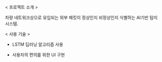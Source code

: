 < 프로젝트 소개 >

차량 네트워크상으로 유입되는 외부 패킷이 정상인지 비정상인지 식별하는 AI기반 탐지 시스템.


< 사용 기술 >

- LSTM 딥러닝 알고리즘 사용

- 사용자의 편의를 위한 UI 구현


